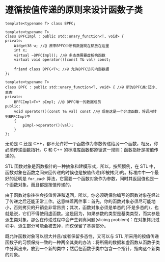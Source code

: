 # 遵循按值传递的原则来设计函数子类

```
template<typename T> class BPFC;

template<typename T>
class BPFCImpl : public std::unary_function<T, void> {
private:
	Widget38 w; //@ 原来BPFC中所有数据现在都放在这里
	int x;
	virtual ~BPFCImpl(); //@ 多态类需要虚析构函数
	virtual void operator()(const T& val) const;

	friend class BPFC<T>; //@ 允许BPFC访问内部数据
};

template<typename T>
class BPFC : public std::unary_function<T, void> { //@ 新的BPFC类:短小、单态
private:
	BPFCImpl<T>* pImpl; //@ BPFC唯一的数据成员
public:
	void operator()(const T& val) const //@ 现在这是一个非虚函数，将调用转到BPFCImpl中
	{
		pImpl->operator()(val);
	}
};
```

无论是 C 还是 C++，都不允许将一个函数作为参数传递给另一个函数，相反，你必须传递函数指针。C 和 C++ 的标准库函数都遵循这一规则：函数指针是按值传递的。

STL 函数对象是函数指针的一种抽象和建模形式，所以，按照惯例，在 STL 中，函数对象在函数之间来回传递的时候也是按值传递(即被拷贝)的。标准库中一个最好的证明是 `for_each` 算法，它需要一个函数对象作为参数，同时其返回值也是一个函数对象，而且都是按值传递的。

由于函数对象往往会按值传递和返回，所以，你必须确保你编写的函数对象在经过了传递之后还能正常工作。这意味着两件事：首先，你的函数对象必须尽可能地小，否则拷贝的开销会非常昂贵；其次，函数对象必须是单态的(不是多态的)，也就是说，它们不得使用虚函数。这是因为，如果参数的类型是基类类型，而实参是派生类对象，那么在传递过程中会产生剥离问题(slicing problem)：在对象拷贝过程中，派生部分可能会被去掉，而仅保留了基类部分。

既允许函数对象可以很大并且/或者保留多态性，又可以与 STL 所采用的按值传递函数子的习惯保持一致的一种两全其美的办法：将所需的数据和虚函数从函数子类中分离出来，放到一个新的类中；然后在函数子类中包含一个指针，指向这个新类的对象。










